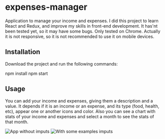 # expenses-manager
Application to manage your income and expenses.
I did this project to learn React and Redux, and improve my skills in front-end development.
It has'nt been tested yet, so it may have some bugs.
Only tested on Chrome.
Actually it is not responsive, so it is not recommended to use it on mobile devices.

## Installation
Download the project and run the following commands:

npm install
npm start

## Usage
You can add your income and expenses, giving them a description and a value. It depends if it is an income or an expense, and its type (food, health, etc), appear one or another icons and color.
Also you can see a chart with stats of your income and expenses and select a month to see the stats of that month.

![App without imputs](/expenses-manager/src/assets/images/Captura%20de%20pantalla%20de%202023-03-28%2018-25-00.png)
![With some examples imputs](/expenses-manager/src/assets/images/Captura%20de%20pantalla%20de%202023-03-28%2018-25-15.png)